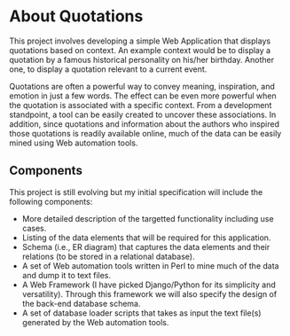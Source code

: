 # About Quotations

This project involves developing a simple Web Application that displays quotations based on context. An example context would be to display a quotation by a famous historical personality on his/her birthday. Another one, to display a quotation relevant to a current event.

Quotations are often a powerful way to convey meaning, inspiration, and emotion in just a few words. The effect can be even more powerful when the quotation is associated with a specific context. From a development standpoint, a tool can be easily created to uncover these associations. In addition, since quotations and information about the authors who inspired those quotations is readily available online, much of the data can be easily mined using Web automation tools.


## Components

This project is still evolving but my initial specification will include the following components:

* More detailed description of the targetted functionality including use cases.
* Listing of the data elements that will be required for this application.
* Schema (i.e., ER diagram) that captures the data elements and their relations (to be stored in a relational database).
* A set of Web automation tools written in Perl to mine much of the data and dump it to text files.
* A Web Framework (I have picked Django/Python for its simplicity and versatility). Through this framework we will also specify the design of the back-end database schema.
* A set of database loader scripts that takes as input the text file(s) generated by the Web automation tools.
